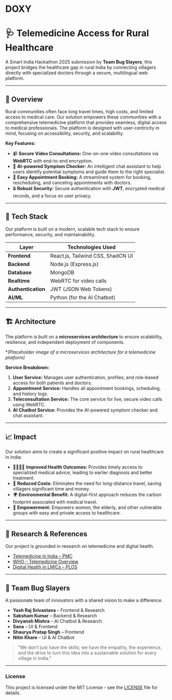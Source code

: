 # DOXY

# 🩺 Telemedicine Access for Rural Healthcare

A Smart India Hackathon 2025 submission by **Team Bug Slayers**, this project bridges the healthcare gap in rural India by connecting villagers directly with specialized doctors through a secure, multilingual web platform.

-----

## 🚀 Overview

Rural communities often face long travel times, high costs, and limited access to medical care. Our solution empowers these communities with a comprehensive telemedicine platform that provides seamless, digital access to medical professionals. The platform is designed with user-centricity in mind, focusing on accessibility, security, and scalability.

**Key Features:**

  - 📹 **Secure Video Consultations:** One-on-one video consultations via **WebRTC** with end-to-end encryption.
  - 🤖 **AI-powered Symptom Checker:** An intelligent chat assistant to help users identify potential symptoms and guide them to the right specialist.
  - 📅 **Easy Appointment Booking:** A streamlined system for booking, rescheduling, and canceling appointments with doctors.
  - 🔒 **Robust Security:** Secure authentication with **JWT**, encrypted medical records, and a focus on user privacy.

-----

## 🧠 Tech Stack

Our platform is built on a modern, scalable tech stack to ensure performance, security, and maintainability.

| Layer | Technologies Used |
|---|---|
| **Frontend** | React.js, Tailwind CSS, ShadCN UI |
| **Backend** | Node.js (Express.js) |
| **Database** | MongoDB |
| **Realtime** | WebRTC for video calls |
| **Authentication** | JWT (JSON Web Tokens) |
| **AI/ML** | Python (for the AI Chatbot) |

-----

## 🏗️ Architecture

The platform is built on a **microservices architecture** to ensure scalability, resilience, and independent deployment of components.

 \**(Placeholder image of a microservices architecture for a telemedicine platform)*

**Service Breakdown:**

1.  **User Service:** Manages user authentication, profiles, and role-based access for both patients and doctors.
2.  **Appointment Service:** Handles all appointment bookings, scheduling, and history logs.
3.  **Teleconsultation Service:** The core service for live, secure video calls using WebRTC.
4.  **AI Chatbot Service:** Provides the AI-powered symptom checker and chat assistant.

-----

## 📈 Impact

Our solution aims to create a significant positive impact on rural healthcare in India:

  - 👨‍👩‍👧‍👦 **Improved Health Outcomes:** Provides timely access to specialized medical advice, leading to earlier diagnosis and better treatment.
  - 💸 **Reduced Costs:** Eliminates the need for long-distance travel, saving villagers significant time and money.
  - 🌍 **Environmental Benefit:** A digital-first approach reduces the carbon footprint associated with medical travel.
  - 🌱 **Empowerment:** Empowers women, the elderly, and other vulnerable groups with easy and private access to healthcare.

-----

## 🧪 Research & References

Our project is grounded in research on telemedicine and digital health.

  - [Telemedicine in India – PMC](https://pmc.ncbi.nlm.nih.gov/articles/PMC11927824/)
  - [WHO – Telemedicine Overview](https://www.who.int/publications/i/item/9789241550505)
  - [Digital Health in LMICs – PLOS](https://journals.plos.org/globalpublichealth/article?id=10.1371/journal.pgph.0002645)

-----

## 👥 Team Bug Slayers

A passionate team of innovators with a shared vision to make a difference.

  - **Yash Raj Srivastava** – Frontend & Research
  - **Saksham Kumar** – Backend & Research
  - **Divyansh Mishra** – AI Chatbot & Research
  - **Sana** – UI & Frontend
  - **Shaurya Pratap Singh** – Frontend
  - **Nitin Khare** – UI & AI Chatbot

> “We don’t just have the skills; we have the empathy, the experience, and the drive to turn this idea into a sustainable solution for every village in India.”

-----

### **License**

This project is licensed under the MIT License - see the [LICENSE](https://www.google.com/search?q=LICENSE) file for details.
